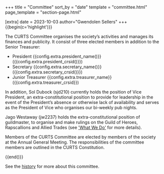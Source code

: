 +++
title = "Committee"
sort_by = "date"
template = "committee.html"
page_template = "section-page.html"

[extra]
date = 2023-10-03
author="Gwendolen Sellers"
+++
{{begin(c='highlight')}}

The CURTS Committee organises the society’s activities and manages its finances and publicity. It consist of three elected members in addition to the Senior Treasurer:

<!-- Edit the current committee in `config.toml` -->

- President {{config.extra.president_name()}} ({{config.extra.president_crsid()}})
- Secretary {{config.extra.secretary_name()}} ({{config.extra.secretary_crsid()}})
- Junior Treasurer {{config.extra.treasurer_name}} ({{config.extra.treasurer_crsid}})

In addition, Sol Dubock (sjd210) currently holds the position of Vice President, an extra-constitutional position to provide for leadership in the event of the President’s absence or otherwise lack of availability and serves as the President of Vice who organises our bi-weekly pub nights.

Jago Westaway (jw2237) holds the extra-constitutional position of guildmaster, to organise and make rulings on the Guild of Heroes, Rapscallions and Allied Trades (see ['What We Do'](@/about-us/what-we-do.md) for more details).

Members of the CURTS Committee are elected by members of the society at the Annual General Meeting. The responsibilities of the committee members are outlined in the CURTS Constitution.

{{end()}}

See the [history](/history/) for more about this committee.
